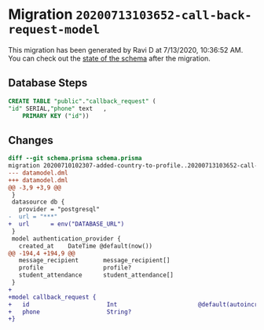 # Migration `20200713103652-call-back-request-model`

This migration has been generated by Ravi D at 7/13/2020, 10:36:52 AM.
You can check out the [state of the schema](./schema.prisma) after the migration.

## Database Steps

```sql
CREATE TABLE "public"."callback_request" (
"id" SERIAL,"phone" text   ,
    PRIMARY KEY ("id"))
```

## Changes

```diff
diff --git schema.prisma schema.prisma
migration 20200710102307-added-country-to-profile..20200713103652-call-back-request-model
--- datamodel.dml
+++ datamodel.dml
@@ -3,9 +3,9 @@
 }
 datasource db {
   provider = "postgresql"
-  url = "***"
+  url      = env("DATABASE_URL")
 }
 model authentication_provider {
   created_at    DateTime @default(now())
@@ -194,4 +194,9 @@
   message_recipient       message_recipient[]
   profile                 profile?
   student_attendance      student_attendance[]
 }
+
+model callback_request {
+   id                      Int                       @default(autoincrement()) @id
+   phone                   String?
+}
```


